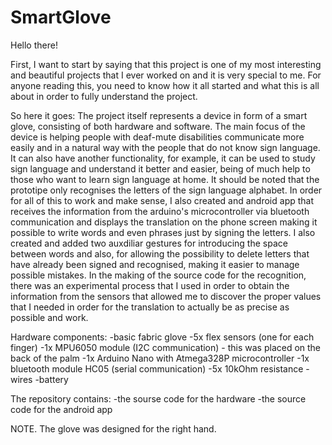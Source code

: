# SmartGlove
Hello there!

First, I want to start by saying that this project is one of my most interesting and beautiful projects that I ever worked on and it is very special to me.
For anyone reading this, you need to know how it all started and what this is all about in order to fully understand the project.

So here it goes:
The project itself represents a device in form of a smart glove, consisting of both hardware and software. The main focus of the device is helping people with deaf-mute disabilities communicate 
more easily and in a natural way with the people that do not know sign language. It can also have another functionality, for example, it can be used to study sign language and understand it better 
and easier, being of much help to those who want to learn sign language at home.
It should be noted that the prototipe only recognises the letters of the sign language alphabet. 
In order for all of this to work and make sense, I also created and android app that receives the information from the arduino's microcontroller via bluetooth communication and displays the translation on the phone screen
making it possible to write words and even phrases just by signing the letters. I also created and added two auxdiliar gestures for introducing the space between words and also, for allowing the possibility to delete letters
that have already been signed and recognised, making it easier to manage possible mistakes.
In the making of the source code for the recognition, there was an experimental process that I used in order to obtain the information from the sensors that allowed me to discover the proper values that I needed in order for the 
translation to actually be as precise as possible and work.

Hardware components:
-basic fabric glove
-5x flex sensors (one for each finger)
-1x MPU6050 module (I2C communication) - this was placed on the back of the palm
-1x Arduino Nano with Atmega328P microcontroller
-1x bluetooth module HC05 (serial communication)
-5x 10kOhm resistance 
-wires
-battery

The repository contains:
-the sourse code for the hardware
-the source code for the android app

NOTE. The glove was designed for the right hand.

